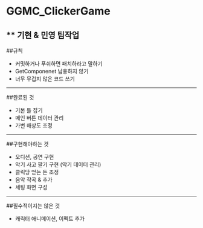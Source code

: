 # GGMC_ClickerGame
** 기현 & 민영 팀작업
---
##규칙
  * 커밋하거나 푸쉬하면 패치하라고 말하기
  * GetComponenet 남용하지 않기
  * 너무 무겁지 않은 코드 쓰기
---
##완료된 것
  * 기본 틀 잡기
  * 메인 버튼 데이터 관리
  * 가변 해상도 조정
---
##구현해야하는 것
  * 오디션, 공연 구현
  * 악기 사고 팔기 구현
    (악기 데이터 관리)
  * 클릭당 얻는 돈 조정
  * 음악 작곡 & 추가
  * 세팅 화면 구성
---
##필수적이지는 않은 것
  * 캐릭터 애니메이션, 이펙트 추가
